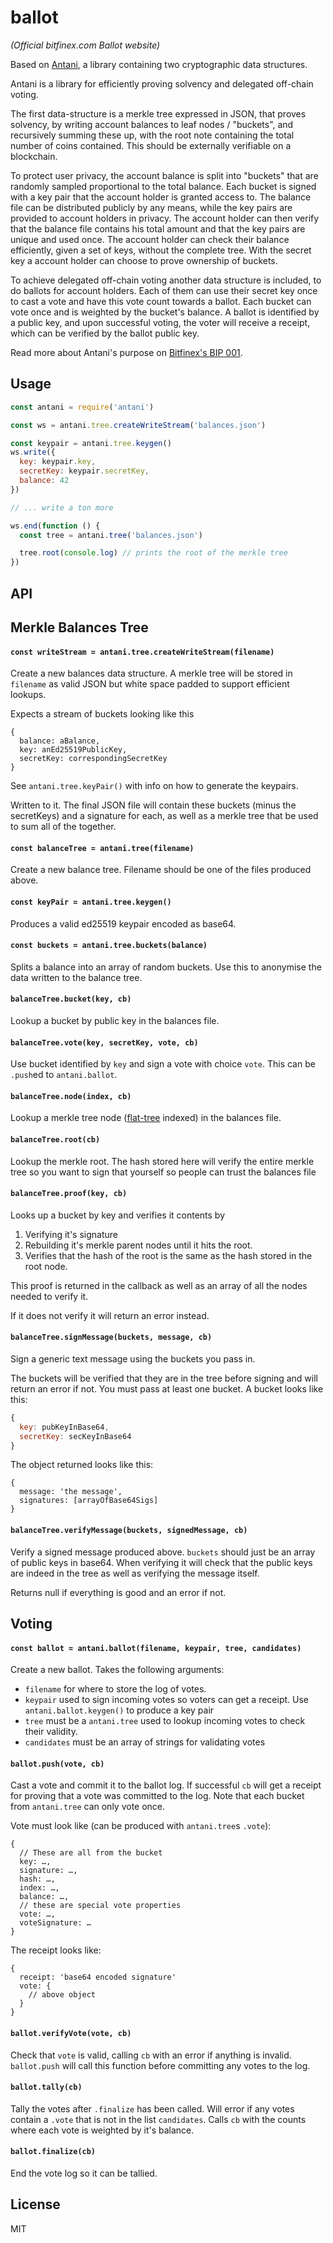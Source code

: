 # ballot
*(Official bitfinex.com Ballot website)*

Based on [Antani](https://github.com/bitfinexcom/antani), a library containing two cryptographic data structures.

Antani is a library for efficiently proving solvency and delegated off-chain
voting.

The first data-structure is a merkle tree expressed in JSON, that proves
solvency, by writing account balances to leaf nodes / "buckets", and recursively
summing these up, with the root note containing the total number of coins
contained. This should be externally verifiable on a blockchain.

To protect user privacy, the account balance is split into "buckets" that are
randomly sampled proportional to the total balance. Each bucket is signed with
a key pair that the account holder is granted access to. The balance file can
be distributed publicly by any means, while the key pairs are provided to
account holders in privacy. The account holder can then verify that the balance
file contains his total amount and that the key pairs are unique and used once.
The account holder can check their balance efficiently, given a set of keys,
without the complete tree. With the secret key a account holder can choose to
prove ownership of buckets.

To achieve delegated off-chain voting another data structure is included, to do
ballots for account holders. Each of them can use their secret key once to cast
a vote and have this vote count towards a ballot. Each bucket can vote once and
is weighted by the bucket's balance. A ballot is identified by a public key, and
upon successful voting, the voter will receive a receipt, which can be verified
by the ballot public key.

Read more about Antani's purpose on [Bitfinex's BIP 001](https://github.com/bitfinexcom/bip/blob/master/proposals/001.md).

## Usage

```js
const antani = require('antani')

const ws = antani.tree.createWriteStream('balances.json')

const keypair = antani.tree.keygen()
ws.write({
  key: keypair.key,
  secretKey: keypair.secretKey,
  balance: 42
})

// ... write a ton more

ws.end(function () {
  const tree = antani.tree('balances.json')

  tree.root(console.log) // prints the root of the merkle tree
})
```

## API

## Merkle Balances Tree

#### `const writeStream = antani.tree.createWriteStream(filename)`

Create a new balances data structure. A merkle tree will be stored in `filename` as
valid JSON but white space padded to support efficient lookups.

Expects a stream of buckets looking like this

```
{
  balance: aBalance,
  key: anEd25519PublicKey,
  secretKey: correspondingSecretKey
}
```

See `antani.tree.keyPair()` with info on how to generate the keypairs.

Written to it. The final JSON file will contain these buckets (minus the secretKeys) and a signature for each, as
well as a merkle tree that be used to sum all of the together.

#### `const balanceTree = antani.tree(filename)`

Create a new balance tree. Filename should be one of the files produced above.

#### `const keyPair = antani.tree.keygen()`

Produces a valid ed25519 keypair encoded as base64.

#### `const buckets = antani.tree.buckets(balance)`

Splits a balance into an array of random buckets. Use this to anonymise the data written to the balance tree.

#### `balanceTree.bucket(key, cb)`

Lookup a bucket by public key in the balances file.

#### `balanceTree.vote(key, secretKey, vote, cb)`

Use bucket identified by `key` and sign a vote with choice `vote`. This can
be `.push`ed to `antani.ballot`.

#### `balanceTree.node(index, cb)`

Lookup a merkle tree node ([flat-tree](https://github.com/mafintosh/flat-tree) indexed) in the balances file.

#### `balanceTree.root(cb)`

Lookup the merkle root. The hash stored here will verify the entire merkle tree so you want to sign that yourself
so people can trust the balances file

#### `balanceTree.proof(key, cb)`

Looks up a bucket by key and verifies it contents by

1. Verifying it's signature
1. Rebuilding it's merkle parent nodes until it hits the root.
1. Verifies that the hash of the root is the same as the hash stored in the root node.

This proof is returned in the callback as well as an array of all the nodes needed to verify it.

If it does not verify it will return an error instead.

#### `balanceTree.signMessage(buckets, message, cb)`

Sign a generic text message using the buckets you pass in.

The buckets will be verified that they are in the tree before signing and will return an error if not.
You must pass at least one bucket. A bucket looks like this:

```js
{
  key: pubKeyInBase64,
  secretKey: secKeyInBase64
}
```

The object returned looks like this:

```
{
  message: 'the message',
  signatures: [arrayOfBase64Sigs]
}
```

#### `balanceTree.verifyMessage(buckets, signedMessage, cb)`

Verify a signed message produced above. `buckets` should just be an array of public keys in base64.
When verifying it will check that the public keys are indeed in the tree as well as verifying the message itself.

Returns null if everything is good and an error if not.

## Voting

#### `const ballot = antani.ballot(filename, keypair, tree, candidates)`

Create a new ballot. Takes the following arguments:

* `filename` for where to store the log of votes.
* `keypair` used to sign incoming votes so voters can get a receipt. Use `antani.ballot.keygen()` to produce a key pair
* `tree` must be a `antani.tree` used to lookup incoming votes to check their validity.
* `candidates` must be an array of strings for validating votes

#### `ballot.push(vote, cb)`

Cast a vote and commit it to the ballot log. If successful `cb` will get a
receipt for proving that a vote was committed to the log. Note that each
bucket from `antani.tree` can only vote once.

Vote must look like (can be produced with `antani.tree`s `.vote`):

```
{
  // These are all from the bucket
  key: …,
  signature: …,
  hash: …,
  index: …,
  balance: …,
  // these are special vote properties
  vote: …,
  voteSignature: …
}
```

The receipt looks like:

```
{
  receipt: 'base64 encoded signature'
  vote: {
    // above object
  }
}
```

#### `ballot.verifyVote(vote, cb)`

Check that `vote` is valid, calling `cb` with an error if anything is invalid.
`ballot.push` will call this function before committing any votes to the log.


#### `ballot.tally(cb)`

Tally the votes after `.finalize` has been called. Will error if any votes
contain a `.vote` that is not in the list `candidates`. Calls `cb` with the
counts where each vote is weighted by it's balance.

#### `ballot.finalize(cb)`

End the vote log so it can be tallied.

## License

MIT
